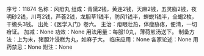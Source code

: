 序号：11874
名称：风疳丸
组成：青黛2钱，黄连2钱，天麻2钱，五灵脂2钱，夜明砂2钱，川芎2钱，芦荟2钱，龙胆草1钱半，防风1钱半，蝉蜕1钱半，全蝎2枚，干蟾头3钱。
出处：《医学入门》卷六。
主治：疳眼壮热，体瘦胁疼，便清，一切疳证。
加减：None
功效：None
用法用量：每服10丸，薄荷煎汤送下。
制备方法：上为末，猪胆汁浸糕为丸，如麻子大。
临床应用：None
各家论述：None
用药禁忌：None
附注：None
